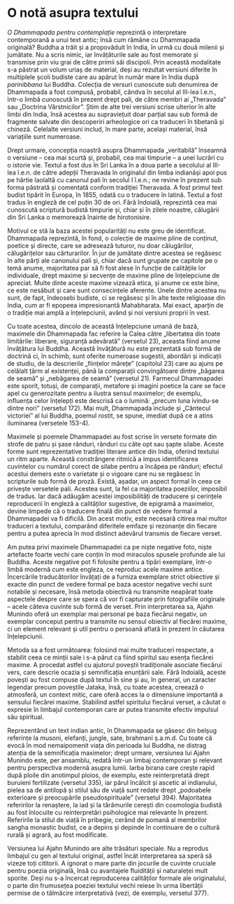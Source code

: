 O notă asupra textului
==================

*O Dhammapada pentru contemplație* reprezintă o interpretare contemporană a unui text antic; însă cum rămâne cu Dhammapada originală? Buddha a trăit și a propovăduit în India, în urmă cu două milenii și jumătate. Nu a scris nimic, iar învățăturile sale au fost memorate și transmise prin viu grai de către primii săi discipoli. Prin această modalitate s-a păstrat un volum uriaș de material, deși au rezultat versiuni diferite în multiplele școli budiste care au apărut în număr mare în India după *parinibbana* lui Buddha. Colecția de versuri cunoscute sub denumirea de Dhammapada a fost compusă, probabil, cândva în secolul al III-lea î.e.n., într-o limbă cunoscută în prezent drept pali, de către membri ai „Theravada” sau „Doctrina Vârstnicilor”. Știm de alte trei versiuni scrise ulterior în alte limbi din India, însă acestea au supraviețuit doar parțial sau sub formă de fragmente salvate din descoperiri arheologice ori ca traduceri în tibetană și chineză. Celelalte versiuni includ, în mare parte, același material, însă variațiile sunt numeroase.

Drept urmare, concepția noastră asupra Dhammapada „veritabilă” înseamnă o versiune – cea mai scurtă și, probabil, cea mai timpurie – a unei lucrări cu o istorie vie.
Textul a fost dus în Sri Lanka în a doua parte a secolului al III-lea î.e.n. de către adepții Theravada în originalul din limba indianăși apoi pus pe hârtie laolaltă cu canonul pali în secolul I î.e.n.; ne revine în prezent sub forma păstrată și comentată conform tradiției Theravada.
A fost primul text budist tipărit în Europa, în 1855, odată cu o traducere în latină. Textul a fost tradus în engleză de cel puțin 30 de ori. Fără îndoială, reprezintă cea mai cunoscută scriptură budistă timpurie și, chiar și în zilele noastre, călugării din Sri Lanka o memorează înainte de hirotonisire.

Motivul ce stă la baza acestei popularități nu este greu de identificat. Dhammapada reprezintă, în fond, o colecție de maxime pline de conținut, poetice și directe, care se adresează tuturor, nu doar călugărilor, călugărițelor sau cărturarilor. În jur de jumătate dintre acestea se regăsesc în alte părți ale canonului pali și, chiar dacă sunt grupate pe capitole pe o temă anume, majoritatea par să fi fost alese în funcție de calitățile lor individuale, drept maxime și secvențe de maxime pline de înțelepciune de apreciat. Multe dinte aceste maxime vizează etica, și anume ce este bine, ce este nesăbuit și care sunt consecințele aferente. Unele dintre acestea nu sunt, de fapt, îndeosebi budiste, ci se regăsesc și în alte texte religioase din India, cum ar fi epopeea impresionantă Mahabharata. Mai exact, aparțin de o tradiție mai amplă a înțelepciunii, având și noi versiuni proprii în vest.

Cu toate acestea, dincolo de această înțelepciune umană de bază, maximele din Dhammapada fac referire la Calea către „libertatea din toate limitările: liberare, siguranță adevărată” (versetul 23), aceasta fiind anume învățătura lui Buddha. Această învățătură nu este prezentată sub formă de doctrină ci, în schimb, sunt oferite numeroase sugestii, abordări și indicații de studiu, de la descrierile „ființelor mărețe” (capitolul 23) care au ajuns pe celălalt țărm al existenței, până la comparații convingătoare dintre „băgarea de seamă” și „nebăgarea de seamă” (versetul 21). Farmecul Dhammapadei este sporit, totuși, de comparații, metafore și imagini poetice la care se face apel cu generozitate pentru a ilustra sensul maximelor; de exemplu, influența celor înțelepți este descrisă ca o lumină: „precum luna ivindu-se dintre nori” (versetul 172). Mai mult, Dhammapada include și „Cântecul victoriei” al lui Buddha, poemul rostit, se spune, imediat după ce a atins iluminarea (versetele 153-4).

Maximele și poemele Dhammapadei au fost scrise în versete formate din strofe de patru și șase rânduri, rânduri cu câte opt sau șapte silabe. Aceste forme sunt reprezentative tradiției literare antice din India, oferind textului un ritm aparte. Această constrângere ritmică a impus identificarea cuvintelor cu numărul corect de silabe pentru a încăpea pe rânduri; efectul acestui demers este o varietate și o vigoare care nu se regăsesc în scripturile sub formă de proză. Există, așadar, un aspect formal în ceea ce privește versetele pali. Acestea sunt, la fel ca majoritatea poeziilor, imposibil de tradus. Iar dacă adăugăm acestei imposibilități de traducere și cerințele reproducerii în engleză a calităților sugestive, de epigramă a maximelor, devine limpede că o traducere finală din punct de vedere formal a Dhammapadei va fi dificilă. Din acest motiv, este necesară citirea mai multor traduceri a textului, comparând diferitele emfaze și rezonanțe din fiecare pentru a putea aprecia în mod distinct adevărul transmis de fiecare verset.

Am putea privi maximele Dhammapadei ca pe niște negative foto, niște artefacte foarte vechi care conțin în mod miraculos spusele profunde ale lui Buddha. Aceste negative pot fi folosite pentru a tipări exemplare, într-o limbă modernă cum este engleza, ce reproduc acele maxime antice. Încercările traducătorilor învățați de a furniza exemplare strict obiective și exacte din punct de vedere formal pe baza acestor negative vechi sunt notabile și necesare, însă metoda obiectivă nu transmite neapărat toate aspectele despre care se spera că vor fi capturate prin fotografiile originale – acele câteva cuvinte sub formă de verset. Prin interpretarea sa, Ajahn Munindo oferă un exemplar mai personal pe baza fiecărui negativ, un exemplar conceput pentru a transmite nu sensul obiectiv al fiecărei maxime, ci un element relevant și util pentru o persoană aflată în prezent în căutarea înțelepciunii.

Metoda sa a fost următoarea: folosind mai multe traduceri respectate, a stabilit ceea ce minții sale i s-a părut ca fiind spiritul sau esența fiecărei maxime. A procedat astfel cu ajutorul poveștii tradiționale asociate fiecărui vers, care descrie ocazia și semnificația enunțării sale. Fără îndoială, aceste povești au fost compuse după textul în sine și au, în general, un caracter legendar precum poveștile Jataka, însă, cu toate acestea, creează o atmosferă, un context mitic, care oferă acces la o dimensiune importantă a sensului fiecărei maxime. Stabilind astfel spiritului fiecărui verset, a căutat o expresie în limbajul contemporan care ar putea transmite efectiv impulsul său spiritual.

Reprezentând un text indian antic, în Dhammapada se găsesc din belșug referințe la musoni, elefanți, jungle, sate, brahmani ș.a.m.d. Cu toate că evocă în mod nemaipomenit viața din perioada lui Buddha, ne distrag atenția de la semnificația maximelor; drept urmare, versiunea lui Ajahn Munindo este, per ansamblu, redată într-un limbaj contemporan și relevant pentru perspectiva modernă asupra lumii. Iarba birana care crește rapid după ploile din anotimpul ploios, de exemplu, este reinterpretată drept buruieni fertilizate (versetul 335), iar părul încâlcit și ascetic al indianului, pielea sa de antilopă și stilul său de viață sunt redate drept „podoabele exterioare și preocupările pseudospirituale” (versetul 394). Majoritatea referirilor la renaștere, la iad și la tărâmurile cerești din cosmologia budistă au fost înlocuite cu reinterpretări psihologice mai relevante în prezent. Referirile la stilul de viață în pribegie, cerând de pomană al membrilor sangha monastic budist, ce a depins și depinde în continuare de o cultură rurală și agrară, au fost modificate.

Versiunea lui Ajahn Munindo are alte trăsături speciale. Nu a reprodus limbajul cu gen al textului original, astfel încât interpretarea sa speră să vizeze toți cititorii. A ignorat o mare parte din jocurile de cuvinte cruciale pentru poezia originală, însă cu avantajele fluidității și naturaleței mult sporite. Deși nu s-a încercat reproducerea calităților formale ale originalului, o parte din frumusețea poeziei textului vechi reiese în urma libertății permise de o tălmăcire interpretativă (vezi, de exemplu, versetul 377).
